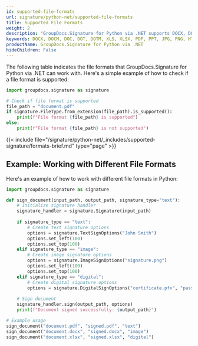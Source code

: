 ```yaml
---
id: supported-file-formats
url: signature/python-net/supported-file-formats
title: Supported File Formats
weight: 2
description: "GroupDocs.Signature for Python via .NET supports DOCX, DOCM, DOC, DOT, DOTM, XLS, XLSX, PDF, PPT, JPG, PNG, HTML, EML and many more formats."
keywords: DOCX, DOCM, DOC, DOT, DOTM, XLS, XLSX, PDF, PPT, JPG, PNG, HTML, EML, Python signature formats
productName: GroupDocs.Signature for Python via .NET
hideChildren: False
---
```

The following table indicates the file formats that GroupDocs.Signature for Python via .NET can work with. Here's a simple example of how to check if a file format is supported:

```python
import groupdocs.signature as signature

# Check if file format is supported
file_path = "document.pdf"
if signature.FileType.from_extension(file_path).is_supported():
    print(f"File format {file_path} is supported")
else:
    print(f"File format {file_path} is not supported")
```


{{< include file="/signature/python-net/_includes/supported-signature/formats-brief.md" type="page" >}}



## Example: Working with Different File Formats

Here's an example of how to work with different file formats in Python:

```python
import groupdocs.signature as signature

def sign_document(input_path, output_path, signature_type="text"):
    # Initialize signature handler
    signature_handler = signature.Signature(input_path)
    
    if signature_type == "text":
        # Create text signature options
        options = signature.TextSignOptions("John Smith")
        options.set_left(100)
        options.set_top(100)
    elif signature_type == "image":
        # Create image signature options
        options = signature.ImageSignOptions("signature.png")
        options.set_left(100)
        options.set_top(100)
    elif signature_type == "digital":
        # Create digital signature options
        options = signature.DigitalSignOptions("certificate.pfx", "password")
    
    # Sign document
    signature_handler.sign(output_path, options)
    print(f"Document signed successfully: {output_path}")

# Example usage
sign_document("document.pdf", "signed.pdf", "text")
sign_document("document.docx", "signed.docx", "image")
sign_document("document.xlsx", "signed.xlsx", "digital")
```
